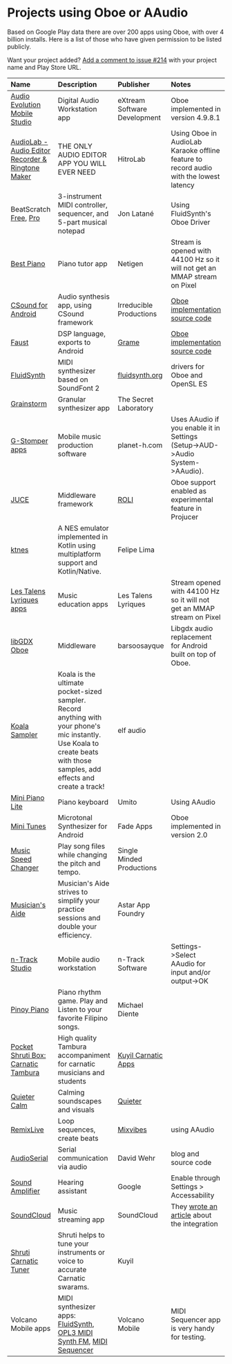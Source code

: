 # Projects using Oboe or AAudio
Based on Google Play data there are over 200 apps using Oboe, with over 4 billion installs. Here is a list of those who have given permission to be listed publicly. 

Want your project added? [Add a comment to issue #214](https://github.com/google/oboe/issues/214) with 
your project name and Play Store URL. 

| Name | Description | Publisher | Notes |
|:--|:--|:--|:--|
| [Audio Evolution Mobile Studio](https://play.google.com/store/apps/details?id=com.extreamsd.aemobile) | Digital Audio Workstation app | eXtream Software Development | Oboe implemented in version 4.9.8.1 |
| [AudioLab - Audio Editor Recorder & Ringtone Maker](https://play.google.com/store/apps/details?id=com.hitrolab.audioeditor) | THE ONLY AUDIO EDITOR APP YOU WILL EVER NEED | HitroLab | Using Oboe in AudioLab Karaoke offline feature to record audio with the lowest latency |
| BeatScratch [Free](https://play.google.com/store/apps/details?id=com.jonlatane.beatpad.free), [Pro](https://play.google.com/store/apps/details?id=com.jonlatane.beatpad) | 3-instrument MIDI controller, sequencer, and 5-part musical notepad | Jon Latané | Using FluidSynth's Oboe Driver |
| [Best Piano](https://play.google.com/store/apps/details?id=com.netigen.piano) | Piano tutor app  | Netigen | Stream is opened with 44100 Hz so it will not get an MMAP stream on Pixel |
| [CSound for Android](https://play.google.com/store/apps/details?id=com.csounds.Csound6) | Audio synthesis app, using CSound framework | Irreducible Productions | [Oboe implementation source code](https://github.com/gogins/csound-extended/blob/develop/CsoundForAndroid/CsoundAndroid/jni/csound_oboe.hpp) |
| [Faust](https://github.com/grame-cncm/faust) | DSP language, exports to Android | [Grame](https://www.grame.fr/) | [Oboe implementation source code](https://github.com/grame-cncm/faust/blob/master-dev/architecture/faust/audio/oboe-dsp.h) |
| [FluidSynth](https://github.com/FluidSynth/fluidsynth) | MIDI synthesizer based on SoundFont 2 | [fluidsynth.org](http://www.fluidsynth.org) | drivers for Oboe and OpenSL ES |
| [Grainstorm](https://play.google.com/store/apps/details?id=me.rocks.grainstorm) | Granular synthesizer app | The Secret Laboratory | |
| [G-Stomper apps](https://play.google.com/store/apps/dev?id=5200192441928542082) | Mobile music production software | planet-h.com | Uses AAudio if you enable it in Settings (Setup->AUD->Audio System->AAudio). |
| [JUCE](https://juce.com/) | Middleware framework | [ROLI](https://www.roli.com) | Oboe support enabled as experimental feature in Projucer |
| [ktnes](https://github.com/felipecsl/ktnes) | A NES emulator implemented in Kotlin using multiplatform support and Kotlin/Native. | Felipe Lima | | 
| [Les Talens Lyriques apps](https://play.google.com/store/apps/developer?id=Les+Talens+Lyriques) | Music education apps | Les Talens Lyriques |  Stream opened with 44100 Hz so it will not get an MMAP stream on Pixel |
| [libGDX Oboe](https://github.com/barsoosayque/libgdx-oboe) | Middleware | barsoosayque |  Libgdx audio replacement for Android built on top of Oboe. |
| [Koala Sampler](https://play.google.com/store/apps/details?id=com.elf.koalasampler) | Koala is the ultimate pocket-sized sampler. Record anything with your phone's mic instantly. Use Koala to create beats with those samples, add effects and create a track! | elf audio |
| [Mini Piano Lite](https://play.google.com/store/apps/details?id=umito.android.minipiano) | Piano keyboard | Umito | Using AAudio  |
| [Mini Tunes](https://play.google.com/store/apps/details?id=com.minitunes) | Microtonal Synthesizer for Android | Fade Apps | Oboe implemented in version 2.0 | 
| [Music Speed Changer](https://play.google.com/store/apps/details?id=com.smp.musicspeed) | Play song files while changing the pitch and tempo. | Single Minded Productions |  | 
| [Musician's Aide](https://play.google.com/store/apps/details?id=com.musiciansAide.app) | Musician's Aide strives to simplify your practice sessions and double your efficiency. | Astar App Foundry |  | 
| [n-Track Studio](https://play.google.com/store/apps/details?id=com.ntrack.studio.demo) | Mobile audio workstation | n-Track Software | Settings->Select AAudio for input and/or output->OK |
| [Pinoy Piano](https://play.google.com/store/apps/details?id=kheldiente.midien.pinoypiano) | Piano rhythm game. Play and Listen to your favorite Filipino songs. | Michael Diente | |
| [Pocket Shruti Box: Carnatic Tambura](https://play.google.com/store/apps/details?id=org.kuyil.shrutibox) | High quality Tambura accompaniment for carnatic musicians and students | [Kuyil Carnatic Apps](https://kuyil.org/) |
| [Quieter Calm](https://play.google.com/store/apps/details?id=quieter.app.calm) | Calming soundscapes and visuals | [Quieter](https://quieter.net/calm/) |
| [RemixLive](https://www.mixvibes.com/remixlive-remix-app/) | Loop sequences, create beats | [Mixvibes](https://www.mixvibes.com/) | using AAudio |
| [AudioSerial](https://davidawehr.com/blog/audioserial/) | Serial communication via audio | David Wehr | blog and source code |
| [Sound Amplifier](https://play.google.com/store/apps/details?id=com.google.android.accessibility.soundamplifier) | Hearing assistant | Google | Enable through Settings > Accessability |
| [SoundCloud](https://play.google.com/store/apps/details?id=com.soundcloud.android) | Music streaming app | SoundCloud | They [wrote an article](https://developers.soundcloud.com/blog/soundcloud-is-playing-the-oboe) about the integration |
| [Shruti Carnatic Tuner](https://play.google.com/store/apps/details?id=org.kuyil.shruti) | Shruti helps to tune your instruments or voice to accurate Carnatic swarams. | Kuyil |  |
| Volcano Mobile apps | MIDI synthesizer apps: [FluidSynth](https://play.google.com/store/apps/details?id=net.volcanomobile.fluidsynthmidi), [OPL3 MIDI Synth FM](https://play.google.com/store/apps/details?id=net.volcanomobile.opl3midisynth), [MIDI Sequencer](https://play.google.com/store/apps/details?id=net.volcanomobile.midisequencer) | Volcano Mobile |  MIDI Sequencer app is very handy for testing. |

